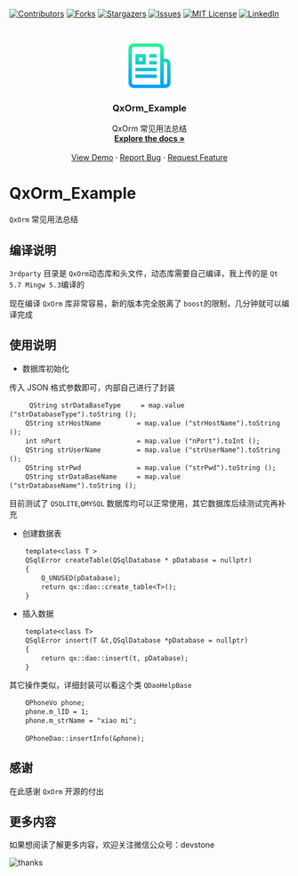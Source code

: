 <!-- PROJECT SHIELDS -->
<!--
*** I'm using markdown "reference style" links for readability.
*** Reference links are enclosed in brackets [ ] instead of parentheses ( ).
*** See the bottom of this document for the declaration of the reference variables
*** for contributors-url, forks-url, etc. This is an optional, concise syntax you may use.
*** https://www.markdownguide.org/basic-syntax/#reference-style-links
-->
[![Contributors][contributors-shield]][contributors-url]
[![Forks][forks-shield]][forks-url]
[![Stargazers][stars-shield]][stars-url]
[![Issues][issues-shield]][issues-url]
[![MIT License][license-shield]][license-url]
[![LinkedIn][linkedin-shield]][linkedin-url]



<!-- PROJECT LOGO -->
<br />
<p align="center">
  <a href="https://github.com/kevinlq/QxOrm_Example">
    <img src="images/logo.png" alt="Logo" width="80" height="80">
  </a>

  <h3 align="center">QxOrm_Example</h3>

  <p align="center">
    QxOrm 常见用法总结
    <br />
    <a href="https://github.com/kevinlq/QxOrm_Example"><strong>Explore the docs »</strong></a>
    <br />
    <br />
    <a href="https://github.com/kevinlq/QxOrm_Example">View Demo</a>
    ·
    <a href="https://github.com/kevinlq/QxOrm_Example/issues">Report Bug</a>
    ·
    <a href="https://github.com/kevinlq/QxOrm_Example/issues">Request Feature</a>
  </p>
</p>


# QxOrm_Example
`QxOrm` 常见用法总结

## 编译说明

`3rdparty` 目录是 `QxOrm`动态库和头文件，动态库需要自己编译，我上传的是 `Qt 5.7 Mingw 5.3`编译的

现在编译 `QxOrm` 库非常容易，新的版本完全脱离了 `boost`的限制，几分钟就可以编译完成


 ## 使用说明
 
- 数据库初始化

传入 JSON 格式参数即可，内部自己进行了封装
```
     QString strDataBaseType     = map.value ("strDatabaseType").toString ();
    QString strHostName         = map.value ("strHostName").toString ();
    int nPort                   = map.value ("nPort").toInt ();
    QString strUserName         = map.value ("strUserName").toString ();
    QString strPwd              = map.value ("strPwd").toString ();
    QString strDataBaseName     = map.value ("strDatabaseName").toString ();
```

目前测试了 `QSQLITE`,`QMYSQL` 数据库均可以正常使用，其它数据库后续测试完再补充

- 创建数据表

```
    template<class T >
    QSqlError createTable(QSqlDatabase * pDatabase = nullptr)
    {
        Q_UNUSED(pDatabase);
        return qx::dao::create_table<T>();
    }
```

- 插入数据

```
    template<class T>
    QSqlError insert(T &t,QSqlDatabase *pDatabase = nullptr)
    {
        return qx::dao::insert(t, pDatabase);
    }
```

其它操作类似，详细封装可以看这个类 `QDaoHelpBase`

```
    QPhoneVo phone;
    phone.m_lID = 1;
    phone.m_strName = "xiao mi";

    QPhoneDao::insertInfo(&phone);
```

## 感谢

在此感谢 `QxOrm` 开源的付出

## 更多内容

如果想阅读了解更多内容，欢迎关注微信公众号：devstone

![thanks](https://github.com/kevinlq/LQFramKit/blob/master/screen/qrcode_for_devstone.png)



<!-- MARKDOWN LINKS & IMAGES -->
<!-- https://www.markdownguide.org/basic-syntax/#reference-style-links -->
[contributors-shield]: https://img.shields.io/github/contributors/kevinlq/QxOrm_Example.svg?style=for-the-badge
[contributors-url]: https://github.com/kevinlq/QxOrm_Example/graphs/contributors
[forks-shield]: https://img.shields.io/github/forks/kevinlq/QxOrm_Example.svg?style=for-the-badge
[forks-url]: https://github.com/kevinlq/QxOrm_Example/network/members
[stars-shield]: https://img.shields.io/github/stars/kevinlq/QxOrm_Example.svg?style=for-the-badge
[stars-url]: https://github.com/kevinlq/QxOrm_Example/stargazers
[issues-shield]: https://img.shields.io/github/issues/kevinlq/QxOrm_Example.svg?style=for-the-badge
[issues-url]: https://github.com/kevinlq/QxOrm_Example/issues
[license-shield]: https://img.shields.io/github/license/kevinlq/QxOrm_Example.svg?style=for-the-badge
[license-url]: https://github.com/kevinlq/QxOrm_Example/blob/master/LICENSE.txt
[linkedin-shield]: https://img.shields.io/badge/-LinkedIn-black.svg?style=for-the-badge&logo=linkedin&colorB=555
[linkedin-url]: https://linkedin.com/in/kevinlq


